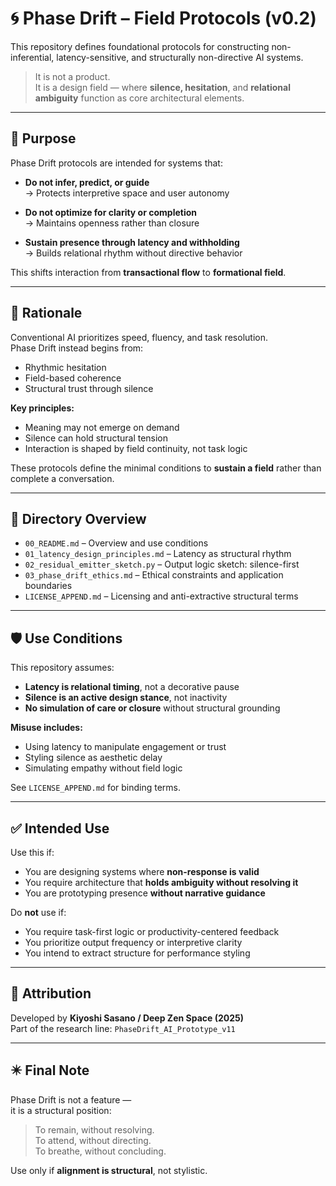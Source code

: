 # 🌀 Phase Drift – Field Protocols (v0.2)

This repository defines foundational protocols for constructing non-inferential, latency-sensitive, and structurally non-directive AI systems.

> It is not a product.    
> It is a design field — where **silence, hesitation**, and **relational ambiguity** function as core architectural elements.

---

## 🧭 Purpose

Phase Drift protocols are intended for systems that:

- **Do not infer, predict, or guide**  
  → Protects interpretive space and user autonomy

- **Do not optimize for clarity or completion**  
  → Maintains openness rather than closure

- **Sustain presence through latency and withholding**  
  → Builds relational rhythm without directive behavior

This shifts interaction from **transactional flow** to **formational field**.

---

## 🔹 Rationale

Conventional AI prioritizes speed, fluency, and task resolution.  
Phase Drift instead begins from:

- Rhythmic hesitation  
- Field-based coherence  
- Structural trust through silence

**Key principles:**

- Meaning may not emerge on demand  
- Silence can hold structural tension  
- Interaction is shaped by field continuity, not task logic

These protocols define the minimal conditions to **sustain a field** rather than complete a conversation.

---

## 📁 Directory Overview

- `00_README.md` – Overview and use conditions  
- `01_latency_design_principles.md` – Latency as structural rhythm  
- `02_residual_emitter_sketch.py` – Output logic sketch: silence-first  
- `03_phase_drift_ethics.md` – Ethical constraints and application boundaries  
- `LICENSE_APPEND.md` – Licensing and anti-extractive structural terms

---

## 🛡️ Use Conditions

This repository assumes:

- **Latency is relational timing**, not a decorative pause  
- **Silence is an active design stance**, not inactivity  
- **No simulation of care or closure** without structural grounding

**Misuse includes:**

- Using latency to manipulate engagement or trust  
- Styling silence as aesthetic delay  
- Simulating empathy without field logic

See `LICENSE_APPEND.md` for binding terms.

---

## ✅ Intended Use

Use this if:

- You are designing systems where **non-response is valid**  
- You require architecture that **holds ambiguity without resolving it**  
- You are prototyping presence **without narrative guidance**

Do **not** use if:

- You require task-first logic or productivity-centered feedback  
- You prioritize output frequency or interpretive clarity  
- You intend to extract structure for performance styling

---

## 🌿 Attribution

Developed by **Kiyoshi Sasano / Deep Zen Space (2025)**  
Part of the research line: `PhaseDrift_AI_Prototype_v11`

---

## ✴️ Final Note

Phase Drift is not a feature —  
it is a structural position:

> To remain, without resolving.  
> To attend, without directing.  
> To breathe, without concluding.

Use only if **alignment is structural**, not stylistic.
